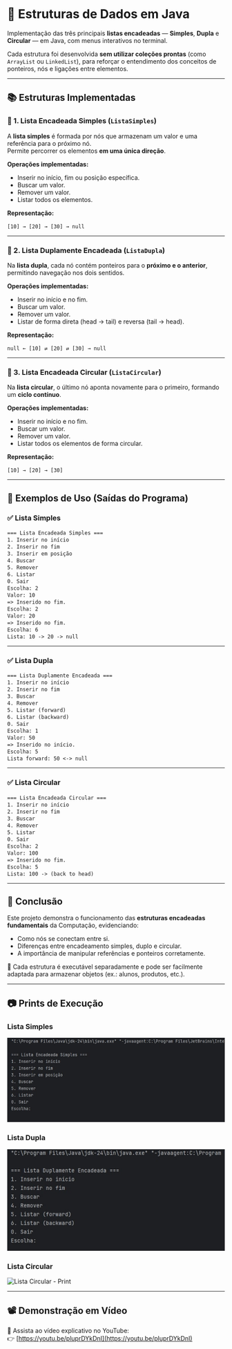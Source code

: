 # 🧩 Estruturas de Dados em Java  
Implementação das três principais **listas encadeadas** — **Simples**, **Dupla** e **Circular** — em Java, com menus interativos no terminal.  

Cada estrutura foi desenvolvida **sem utilizar coleções prontas** (como `ArrayList` ou `LinkedList`), para reforçar o entendimento dos conceitos de ponteiros, nós e ligações entre elementos.

---

## 📚 Estruturas Implementadas

### 🔹 1. Lista Encadeada Simples (`ListaSimples`)
A **lista simples** é formada por nós que armazenam um valor e uma referência para o próximo nó.  
Permite percorrer os elementos **em uma única direção**.

**Operações implementadas:**
- Inserir no início, fim ou posição específica.  
- Buscar um valor.  
- Remover um valor.  
- Listar todos os elementos.

**Representação:**
```
[10] → [20] → [30] → null
```

---

### 🔹 2. Lista Duplamente Encadeada (`ListaDupla`)
Na **lista dupla**, cada nó contém ponteiros para o **próximo e o anterior**, permitindo navegação nos dois sentidos.

**Operações implementadas:**
- Inserir no início e no fim.  
- Buscar um valor.  
- Remover um valor.  
- Listar de forma direta (head → tail) e reversa (tail → head).

**Representação:**
```
null ← [10] ⇄ [20] ⇄ [30] → null
```

---

### 🔹 3. Lista Encadeada Circular (`ListaCircular`)
Na **lista circular**, o último nó aponta novamente para o primeiro, formando um **ciclo contínuo**.

**Operações implementadas:**
- Inserir no início e no fim.  
- Buscar um valor.  
- Remover um valor.  
- Listar todos os elementos de forma circular.

**Representação:**
```
[10] → [20] → [30]
```

---

## 🧪 Exemplos de Uso (Saídas do Programa)

### ✅ Lista Simples
```
=== Lista Encadeada Simples ===
1. Inserir no início
2. Inserir no fim
3. Inserir em posição
4. Buscar
5. Remover
6. Listar
0. Sair
Escolha: 2
Valor: 10
=> Inserido no fim.
Escolha: 2
Valor: 20
=> Inserido no fim.
Escolha: 6
Lista: 10 -> 20 -> null
```

---

### ✅ Lista Dupla
```
=== Lista Duplamente Encadeada ===
1. Inserir no início
2. Inserir no fim
3. Buscar
4. Remover
5. Listar (forward)
6. Listar (backward)
0. Sair
Escolha: 1
Valor: 50
=> Inserido no início.
Escolha: 5
Lista forward: 50 <-> null
```

---

### ✅ Lista Circular
```
=== Lista Encadeada Circular ===
1. Inserir no início
2. Inserir no fim
3. Buscar
4. Remover
5. Listar
0. Sair
Escolha: 2
Valor: 100
=> Inserido no fim.
Escolha: 5
Lista: 100 -> (back to head)
```

---

## 🏁 Conclusão
Este projeto demonstra o funcionamento das **estruturas encadeadas fundamentais** da Computação, evidenciando:
- Como nós se conectam entre si.  
- Diferenças entre encadeamento simples, duplo e circular.  
- A importância de manipular referências e ponteiros corretamente.  

📌 Cada estrutura é executável separadamente e pode ser facilmente adaptada para armazenar objetos (ex.: alunos, produtos, etc.).

---

## 📷 Prints de Execução

### Lista Simples
![Lista Simples - Print](Screenshots/Lista_Simples.jpg)

### Lista Dupla
![Lista Dupla - Print](Screenshots/Lista_Dupla.jpg)

### Lista Circular
![Lista Circular - Print](Screenshots/Lista_Circular.jpg)

---

## 📽️ Demonstração em Vídeo

🎥 Assista ao vídeo explicativo no YouTube:  
👉 [https://youtu.be/pluprDYkDnI](https://youtu.be/pluprDYkDnI)
